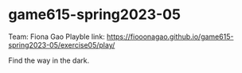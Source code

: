 # game615-spring2023-05
 
 Team: Fiona Gao
 Playble link:
 https://fiooonagao.github.io/game615-spring2023-05/exercise05/play/
 
 
 Find the way in the dark.
